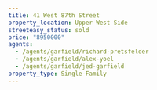 ```yaml
---
title: 41 West 87th Street
property_location: Upper West Side
streeteasy_status: sold
price: "8950000"
agents:
  - /agents/garfield/richard-pretsfelder
  - /agents/garfield/alex-yoel
  - /agents/garfield/jed-garfield
property_type: Single-Family
---
```


